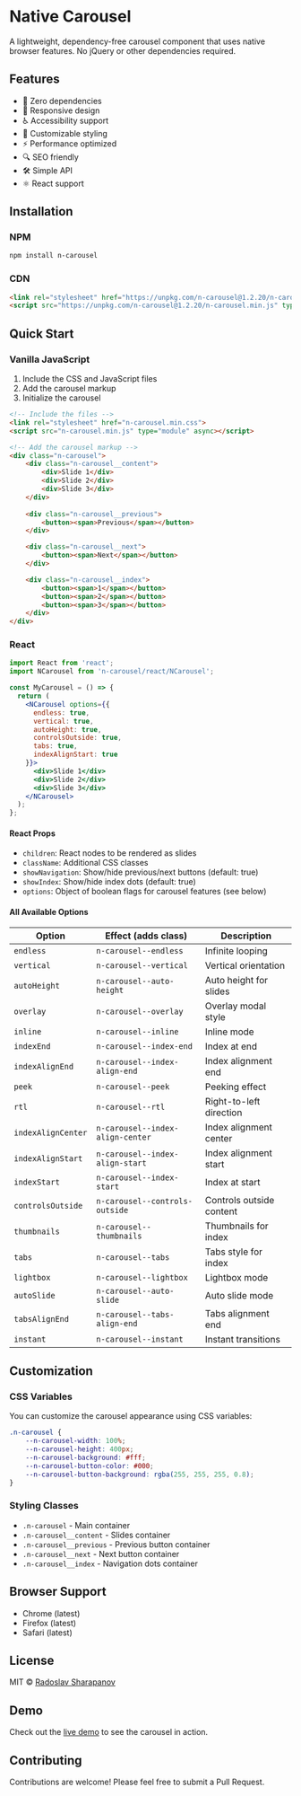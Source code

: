 # Native Carousel

A lightweight, dependency-free carousel component that uses native browser features. No jQuery or other dependencies required.

## Features

- 🚀 Zero dependencies
- 📱 Responsive design
- ♿ Accessibility support
- 🎨 Customizable styling
- ⚡ Performance optimized
- 🔍 SEO friendly
- 🛠️ Simple API
- ⚛️ React support

## Installation

### NPM
```bash
npm install n-carousel
```

### CDN
```html
<link rel="stylesheet" href="https://unpkg.com/n-carousel@1.2.20/n-carousel.min.css">
<script src="https://unpkg.com/n-carousel@1.2.20/n-carousel.min.js" type="module" async></script>
```

## Quick Start

### Vanilla JavaScript
1. Include the CSS and JavaScript files
2. Add the carousel markup
3. Initialize the carousel

```html
<!-- Include the files -->
<link rel="stylesheet" href="n-carousel.min.css">
<script src="n-carousel.min.js" type="module" async></script>

<!-- Add the carousel markup -->
<div class="n-carousel">
    <div class="n-carousel__content">
        <div>Slide 1</div>
        <div>Slide 2</div>
        <div>Slide 3</div>
    </div>
    
    <div class="n-carousel__previous">
        <button><span>Previous</span></button>
    </div>

    <div class="n-carousel__next">
        <button><span>Next</span></button>
    </div>

    <div class="n-carousel__index">
        <button><span>1</span></button>
        <button><span>2</span></button>
        <button><span>3</span></button>
    </div>
</div>
```

### React
```jsx
import React from 'react';
import NCarousel from 'n-carousel/react/NCarousel';

const MyCarousel = () => {
  return (
    <NCarousel options={{
      endless: true,
      vertical: true,
      autoHeight: true,
      controlsOutside: true,
      tabs: true,
      indexAlignStart: true
    }}>
      <div>Slide 1</div>
      <div>Slide 2</div>
      <div>Slide 3</div>
    </NCarousel>
  );
};
```

#### React Props
- `children`: React nodes to be rendered as slides
- `className`: Additional CSS classes
- `showNavigation`: Show/hide previous/next buttons (default: true)
- `showIndex`: Show/hide index dots (default: true)
- `options`: Object of boolean flags for carousel features (see below)

#### All Available Options
| Option            | Effect (adds class)                | Description |
|-------------------|------------------------------------|-------------|
| `endless`         | `n-carousel--endless`              | Infinite looping |
| `vertical`        | `n-carousel--vertical`             | Vertical orientation |
| `autoHeight`      | `n-carousel--auto-height`          | Auto height for slides |
| `overlay`         | `n-carousel--overlay`              | Overlay modal style |
| `inline`          | `n-carousel--inline`               | Inline mode |
| `indexEnd`        | `n-carousel--index-end`            | Index at end |
| `indexAlignEnd`   | `n-carousel--index-align-end`      | Index alignment end |
| `peek`            | `n-carousel--peek`                 | Peeking effect |
| `rtl`             | `n-carousel--rtl`                  | Right-to-left direction |
| `indexAlignCenter`| `n-carousel--index-align-center`   | Index alignment center |
| `indexAlignStart` | `n-carousel--index-align-start`    | Index alignment start |
| `indexStart`      | `n-carousel--index-start`          | Index at start |
| `controlsOutside` | `n-carousel--controls-outside`     | Controls outside content |
| `thumbnails`      | `n-carousel--thumbnails`           | Thumbnails for index |
| `tabs`            | `n-carousel--tabs`                 | Tabs style for index |
| `lightbox`        | `n-carousel--lightbox`             | Lightbox mode |
| `autoSlide`       | `n-carousel--auto-slide`           | Auto slide mode |
| `tabsAlignEnd`    | `n-carousel--tabs-align-end`       | Tabs alignment end |
| `instant`         | `n-carousel--instant`              | Instant transitions |

## Customization

### CSS Variables

You can customize the carousel appearance using CSS variables:

```css
.n-carousel {
    --n-carousel-width: 100%;
    --n-carousel-height: 400px;
    --n-carousel-background: #fff;
    --n-carousel-button-color: #000;
    --n-carousel-button-background: rgba(255, 255, 255, 0.8);
}
```

### Styling Classes

- `.n-carousel` - Main container
- `.n-carousel__content` - Slides container
- `.n-carousel__previous` - Previous button container
- `.n-carousel__next` - Next button container
- `.n-carousel__index` - Navigation dots container

## Browser Support

- Chrome (latest)
- Firefox (latest)
- Safari (latest)

## License

MIT © [Radoslav Sharapanov](https://github.com/radogado)

## Demo

Check out the [live demo](https://nativecarousel.com/) to see the carousel in action.

## Contributing

Contributions are welcome! Please feel free to submit a Pull Request.